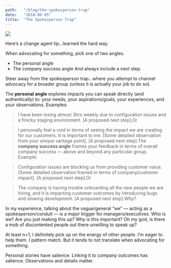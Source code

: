 ```yaml
---
path:	"/blog/the-spokesperson-trap"
date:	"2018-06-05"
title:	"The Spokesperson Trap"
---
```


![](/images/1*T57N9pIGTZpGiKqT7zrUMw@2x.jpeg)

Here’s a change agent tip…learned the hard way.

When advocating for something, pick one of two angles.

* The personal angle
* The company success angle
And always include a next step.

Steer away from the spokesperson trap…where you attempt to channel advocacy for a broader group (unless it is actually your job to do so).

The **personal angle** explores impacts you can speak directly (and authentically) to: your needs, your aspirations/goals, your experiences, and your observations. Examples:


> I have been losing almost 3hrs weekly due to configuration issues and a finicky staging environment. [A proposed next step].Or


> I personally feel a void in terms of seeing the impact we are creating for our customers. It is important to me. [Some detailed observation from your unique vantage point]. [A proposed next step].The **company success angle** frames your feedback in terms of overall company success — above and beyond any particular group. Example:


> Configuration issues are blocking us from providing customer value. [Some detailed observation framed in terms of company/customer impact]. [A proposed next step].Or


> The company is having trouble onboarding all the new people we are hiring, and it is impacting customer outcomes by introducing bugs and slowing development. [A proposed next step].Why?

In my experience, talking about the vague/general “we” — acting as a spokesperson/conduit — is a major trigger for managers/executives. Who is we? Are you just making this up? Why is this important? Oh my god, is there a mob of discontented people out there unwilling to speak up?

At least n=1, I definitely pick up on the energy of other people. I’m eager to help them. I pattern match. But it tends to not translate when advocating for something.

Personal stories have salience. Linking it to company outcomes has salience. Observations and details matter.

